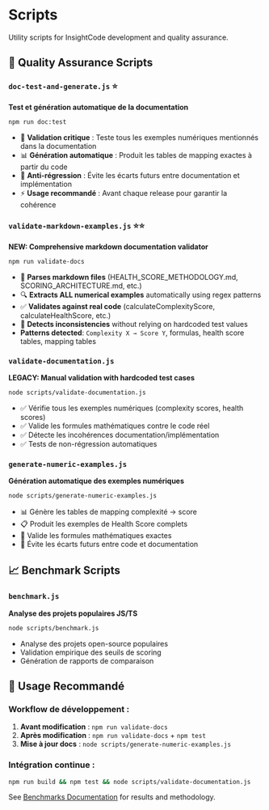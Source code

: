 # Scripts

Utility scripts for InsightCode development and quality assurance.

## 🧪 **Quality Assurance Scripts**

### `doc-test-and-generate.js` ⭐
**Test et génération automatique de la documentation**
```bash
npm run doc:test
```
- 🧪 **Validation critique** : Teste tous les exemples numériques mentionnés dans la documentation
- 📊 **Génération automatique** : Produit les tables de mapping exactes à partir du code
- 🔄 **Anti-régression** : Évite les écarts futurs entre documentation et implémentation
- ⚡ **Usage recommandé** : Avant chaque release pour garantir la cohérence

### `validate-markdown-examples.js` ⭐⭐
**NEW: Comprehensive markdown documentation validator**
```bash
npm run validate-docs
```
- 📖 **Parses markdown files** (HEALTH_SCORE_METHODOLOGY.md, SCORING_ARCHITECTURE.md, etc.)
- 🔍 **Extracts ALL numerical examples** automatically using regex patterns
- ✅ **Validates against real code** (calculateComplexityScore, calculateHealthScore, etc.)
- 🚨 **Detects inconsistencies** without relying on hardcoded test values
- **Patterns detected**: `Complexity X → Score Y`, formulas, health score tables, mapping tables

### `validate-documentation.js`
**LEGACY: Manual validation with hardcoded test cases**
```bash
node scripts/validate-documentation.js
```
- ✅ Vérifie tous les exemples numériques (complexity scores, health scores)
- ✅ Valide les formules mathématiques contre le code réel
- ✅ Détecte les incohérences documentation/implémentation
- ✅ Tests de non-régression automatiques

### `generate-numeric-examples.js`
**Génération automatique des exemples numériques**
```bash
node scripts/generate-numeric-examples.js
```
- 📊 Génère les tables de mapping complexité → score
- 📋 Produit les exemples de Health Score complets
- 🧮 Valide les formules mathématiques exactes
- 🔄 Évite les écarts futurs entre code et documentation

## 📈 **Benchmark Scripts**

### `benchmark.js`
**Analyse des projets populaires JS/TS**
```bash
node scripts/benchmark.js
```
- Analyse des projets open-source populaires
- Validation empirique des seuils de scoring
- Génération de rapports de comparaison

## 🎯 **Usage Recommandé**

### Workflow de développement :
1. **Avant modification** : `npm run validate-docs`
2. **Après modification** : `npm run validate-docs` + `npm test`
3. **Mise à jour docs** : `node scripts/generate-numeric-examples.js`

### Intégration continue :
```bash
npm run build && npm test && node scripts/validate-documentation.js
```

See [Benchmarks Documentation](../benchmarks/) for results and methodology.
